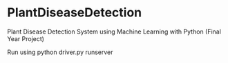 # PlantDiseaseDetection
Plant Disease Detection System using Machine Learning with Python (Final Year Project)


Run using python driver.py runserver